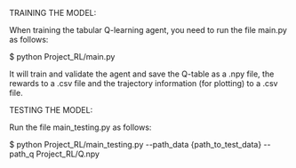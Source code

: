 TRAINING THE MODEL:

When training the tabular Q-learning agent, you need to run the file main.py as follows:

$ python Project_RL/main.py

It will train and validate the agent and save the Q-table as a .npy file, the rewards to a .csv file and the trajectory information (for plotting) to a .csv file.

TESTING THE MODEL:

Run the file main_testing.py as follows:

$ python Project_RL/main_testing.py --path_data {path_to_test_data} --path_q Project_RL/Q.npy
